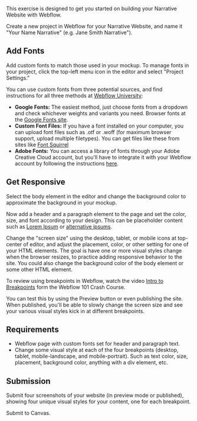 This exercise is designed to get you started on building your Narrative Website with Webflow. 

Create a new project in Webflow for your Narrative Website, and name it "Your Name Narrative" (e.g. Jane Smith Narrative").

## Add Fonts
Add custom fonts to match those used in your mockup. To manage fonts in your project, click the top-left menu icon in the editor and select "Project Settings."

You can use custom fonts from three potential sources, and find instructions for all three methods at [Webflow University](https://university.webflow.com/topic/project-settings-fonts):

* **Google Fonts:** The easiest method, just choose fonts from a dropdown and check whichever weights and variants you need. Browser fonts at the [Google Fonts site](https://fonts.google.com).
* **Custom Font Files:** If you have a font installed on your computer, you can upload font files such as .otf or .woff (for maximum browser support, upload multiple filetypes). You can get files like these from sites like [Font Squirrel](https://www.fontsquirrel.com/)
* **Adobe Fonts:** You can access a library of fonts through your Adobe Creative Cloud account, but you'll have to integrate it with your Webflow account by following the instructions [here](https://university.webflow.com/article/typekit).

## Get Responsive
Select the body element in the editor and change the background color to approximate the background in your mockup.

Now add a header and a paragraph element to the page and set the color, size, and font according to your design. This can be placeholder content such as [Lorem Ipsum](https://www.lipsum.com/feed/html) or [alternative ipsums](https://idsgn.dropmark.com/107).

Change the "screen size" using the desktop, tablet, or mobile icons at top-center of editor, and adjust the placement, color, or other setting for one of your HTML elements. The goal is have one or more visual styles change when the browser resizes, to practice adding responsive behavior to the site. You could also change the background color of the body element or some other HTML element. 

To review using breakpoints in Webflow, watch the video [Intro to Breakpoints](https://university.webflow.com/lesson/intro-to-breakpoints-101) form the Webflow 101 Crash Course.

You can test this by using the Preview button or even publishing the site. When published, you'll be able to slowly change the screen size and see your various visual styles kick in at different breakpoints. 

## Requirements

* Webflow page with custom fonts set for header and paragraph text. 
* Change some visual style at each of the four breakpoints (desktop, tablet, mobile-landscape, and mobile-portrait). Such as text color, size, placement, background color, anything with a div element, etc.

## Submission

Submit four screenshots of your website (in preview mode or published), showing four unique visual styles for your content, one for each breakpoint. 

Submit to Canvas. 